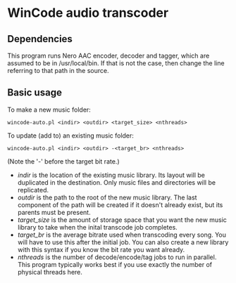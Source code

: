 WinCode audio transcoder
========================

Dependencies
------------

This program runs Nero AAC encoder, decoder and tagger, which are assumed to be in /usr/local/bin. If that is not the case, then change the line referring to that path in the source.

Basic usage
-----------
To make a new music folder:

    wincode-auto.pl <indir> <outdir> <target_size> <nthreads>

To update (add to) an existing music folder:

    wincode-auto.pl <indir> <outdir> -<target_br> <nthreads>
(Note the '-' before the target bit rate.)


 * *indir* is the location of the existing music library. Its layout will be duplicated in the destination. Only music files and directories will be replicated.
 * *outdir* is the path to the root of the new music library. The last component of the path will be created if it doesn't already exist, but its parents must be present.
 * *target_size* is the amount of storage space that you want the new music library to take when the inital transcode job completes.
 * *target_br* is the average bitrate used when transcoding every song. You will have to use this after the initial job. You can also create a new library with this syntax if you know the bit rate you want already.
 * *nthreads* is the number of decode/encode/tag jobs to run in parallel. This program typically works best if you use exactly the number of physical threads here.
